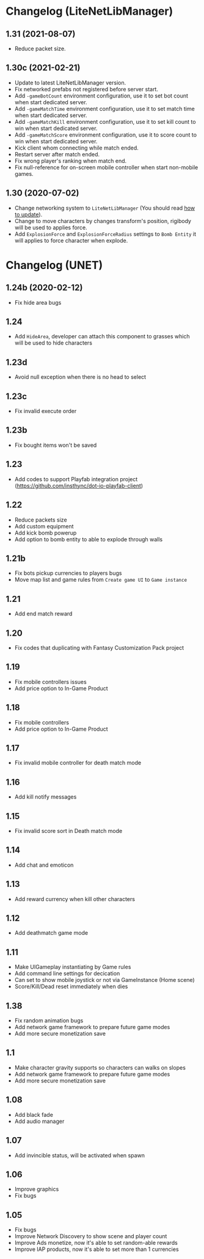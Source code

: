 # Changelog (LiteNetLibManager)

## 1.31 (2021-08-07)
- Reduce packet size.

## 1.30c (2021-02-21)
- Update to latest LiteNetLibManager version.
- Fix networked prefabs not registered before server start.
- Add `-gameBotCount` environment configuration, use it to set bot count when start dedicated server.
- Add `-gameMatchTime` environment configuration, use it to set match time when start dedicated server.
- Add `-gameMatchKill` environment configuration, use it to set kill count to win when start dedicated server.
- Add `-gameMatchScore` environment configuration, use it to score count to win when start dedicated server.
- Kick client whom connecting while match ended.
- Restart server after match ended.
- Fix wrong player's ranking when match end.
- Fix null-reference for on-screen mobile controller when start non-mobile games.

## 1.30 (2020-07-02)
- Change networking system to `LiteNetLibManager` (You should read [how to update](../pages/104-update-to-litenetlib.md)).
- Change to move characters by changes transform's position, rigibody will be used to applies force.
- Add `ExplosionForce` and `ExplosionForceRadius` settings to `Bomb Entity` it will applies to force character when explode.

# Changelog (UNET)

## 1.24b (2020-02-12)
- Fix hide area bugs

## 1.24
- Add `HideArea`, developer can attach this component to grasses which will be used to hide characters

## 1.23d
- Avoid null exception when there is no head to select

## 1.23c
- Fix invalid execute order

## 1.23b
- Fix bought items won't be saved

## 1.23
- Add codes to support Playfab integration project (https://github.com/insthync/dot-io-playfab-client)

## 1.22
- Reduce packets size
- Add custom equipment
- Add kick bomb powerup
- Add option to bomb entity to able to explode through walls

## 1.21b
- Fix bots pickup currencies to players bugs
- Move map list and game rules from `Create game UI` to `Game instance`

## 1.21
- Add end match reward

## 1.20
- Fix codes that duplicating with Fantasy Customization Pack project

## 1.19
- Fix mobile controllers issues
- Add price option to In-Game Product

## 1.18
- Fix mobile controllers
- Add price option to In-Game Product

## 1.17
- Fix invalid mobile controller for death match mode

## 1.16
- Add kill notify messages

## 1.15
- Fix invalid score sort in Death match mode

## 1.14
- Add chat and emoticon

## 1.13
- Add reward currency when kill other characters

## 1.12
- Add deathmatch game mode

## 1.11
- Make UIGameplay instantiating by Game rules
- Add command line settings for decication
- Can set to show mobile joystick or not via GameInstance (Home scene)
- Score/Kill/Dead reset immediately when dies

## 1.38
- Fix random animation bugs
- Add network game framework to prepare future game modes
- Add more secure monetization save

## 1.1
- Make character gravity supports so characters can walks on slopes
- Add network game framework to prepare future game modes
- Add more secure monetization save

## 1.08
- Add black fade
- Add audio manager

## 1.07
- Add invincible status, will be activated when spawn

## 1.06
- Improve graphics
- Fix bugs

## 1.05
- Fix bugs
- Improve Network Discovery to show scene and player count
- Improve Ads monetize, now it's able to set random-able rewards
- Improve IAP products, now it's able to set more than 1 currencies